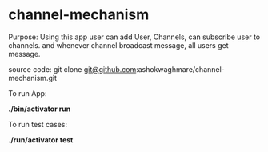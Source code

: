 # channel-mechanism
Purpose:
Using this app user can add User, Channels, can subscribe user to channels.
and whenever channel broadcast message, all users get message.

source code:
 git clone git@github.com:ashokwaghmare/channel-mechanism.git
 
To run App:

**./bin/activator run**

To run test cases:

**./run/activator test**




